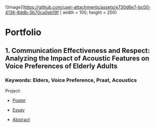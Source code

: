 ![Image](https://github.com/user-attachments/assets/e730d6e7-bc00-4136-8ddb-5b70ca0eb19f | width = 100; height = 200)
# Portfolio
## 1. Communication Effectiveness and Respect: Analyzing the Impact of Acoustic Features on Voice Preferences of Elderly Adults
### Keywords: Elders, Voice Preference, Praat, Acoustics
Project:
* [Poster](https://drive.google.com/file/d/1VWpila6oD2-Xbpr0K_STJa0QIklfzTnA/view?usp=sharing)
* [Essay](https://drive.google.com/open?id=19SOUOA7k0KN9-HEpYUjUQwtr7wEtxaCD&usp=drive_copy)

* [Abstract](https://drive.google.com/file/d/1y5_qH5BdUpoFeGoKSj-KPwAOpJOszJxl/view?usp=sharing)
